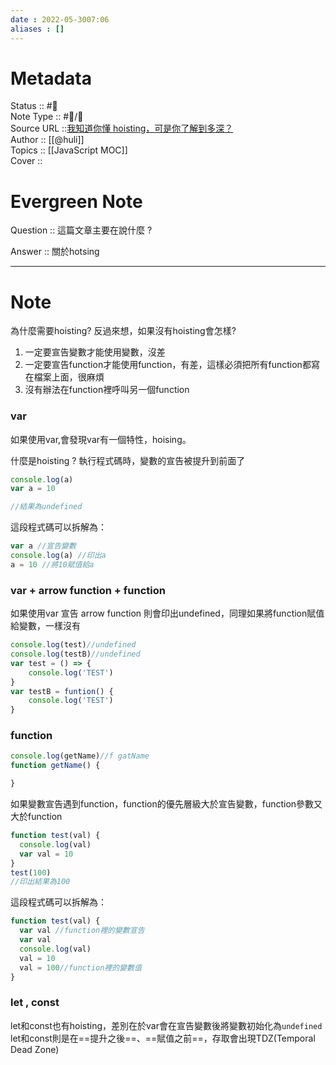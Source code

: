 ```yaml
---
date : 2022-05-3007:06
aliases : []
---
```

# Metadata
Status :: #🌱 <br>
Note Type :: #📨/📝 <br>
Source URL ::[我知道你懂 hoisting，可是你了解到多深？](https://blog.techbridge.cc/2018/11/10/javascript-hoisting/) <br>
Author :: [[@huli]]<br>
Topics :: [[JavaScript MOC]] <br>
Cover ::

# Evergreen Note

Question :: 這篇文章主要在說什麼 ?

Answer :: 關於hotsing

---

# Note
為什麼需要hoisting? 反過來想，如果沒有hoisting會怎樣?
1. 一定要宣告變數才能使用變數，沒差
2. 一定要宣告function才能使用function，有差，這樣必須把所有function都寫在檔案上面，很麻煩
3. 沒有辦法在function裡呼叫另一個function
### var
如果使用var,會發現var有一個特性，hoising。

什麼是hoisting ? 執行程式碼時，變數的宣告被提升到前面了
```js
console.log(a)
var a = 10

//結果為undefined
```
這段程式碼可以拆解為：
```js
var a //宣告變數	
console.log(a) //印出a
a = 10 //將10賦值給a
```
### var + arrow function  + function
如果使用var 宣告 arrow function 則會印出undefined，同理如果將function賦值給變數，一樣沒有
```js
console.log(test)//undefined
console.log(testB)//undefined
var test = () => {
	console.log('TEST')
}
var testB = funtion() {
	console.log('TEST')
}
```
### function 
```js
console.log(getName)//f gatName
function getName() {

}
```
如果變數宣告遇到function，function的優先層級大於宣告變數，function參數又大於function
```js
function test(val) {
  console.log(val)
  var val = 10
}
test(100)
//印出結果為100
```
這段程式碼可以拆解為：
```js
function test(val) {
  var val //function裡的變數宣告
  var val
  console.log(val)
  val = 10
  val = 100//function裡的變數值
}
```
### let , const
let和const也有hoisting，差別在於var會在宣告變數後將變數初始化為`undefined`
let和const則是在==提升之後==、==賦值之前==，存取會出現TDZ(Temporal Dead Zone)


